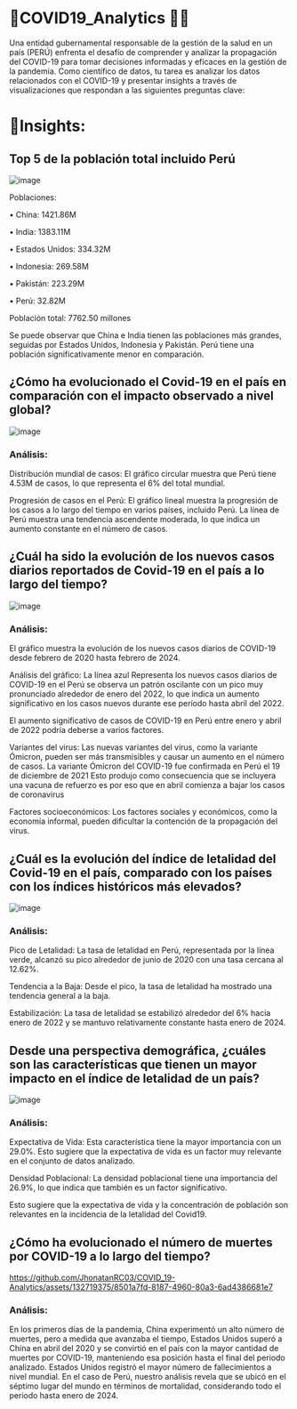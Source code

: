 # 📌COVID19_Analytics 🦠😷
Una entidad gubernamental responsable de la gestión de la salud en un país (PERÚ) enfrenta el desafío de comprender y analizar la propagación del COVID-19 para tomar decisiones informadas y eficaces en la gestión de la pandemia. Como científico de datos, tu tarea es analizar los datos relacionados con el COVID-19 y presentar insights a través de visualizaciones que respondan a las siguientes preguntas clave:
# 📌Insights:
##	Top 5 de la población total incluido Perú

![image](https://github.com/JhonatanRC03/COVID_19-Analytics/assets/132719375/86271772-7c23-4d79-bdd1-47b36d9a2b95)

Poblaciones:

•		China: 1421.86M

•	India: 1383.11M

•		Estados Unidos: 334.32M

•	Indonesia: 269.58M

•		Pakistán: 223.29M

•		Perú: 32.82M

Población total: 7762.50 millones

Se puede observar que China e India tienen las poblaciones más grandes, seguidas por Estados Unidos, Indonesia y Pakistán. Perú tiene una población significativamente menor en comparación.

## ¿Cómo ha evolucionado el Covid-19 en el país en comparación con el impacto observado a nivel global?

![image](https://github.com/JhonatanRC03/COVID_19-Analytics/assets/132719375/348abf9c-1546-4935-9fef-85462023397c)

### Análisis:

Distribución mundial de casos: El gráfico circular muestra que Perú tiene 4.53M de casos, lo que representa el 6% del total mundial.

Progresión de casos en el Perú: El gráfico lineal muestra la progresión de los casos a lo largo del tiempo en varios países, incluido Perú. La línea de Perú muestra una tendencia ascendente moderada, lo que indica un aumento constante en el número de casos.

## ¿Cuál ha sido la evolución de los nuevos casos diarios reportados de Covid-19 en el país a lo largo del tiempo?

![image](https://github.com/JhonatanRC03/COVID_19-Analytics/assets/132719375/82af7941-0cf6-4c8b-b5d9-91f8e6f920d0)

### Análisis:

El gráfico muestra la evolución de los nuevos casos diarios de COVID-19 desde febrero de 2020 hasta febrero de 2024.

Análisis del gráfico: La línea azul Representa los nuevos casos diarios de COVID-19 en el Perú se observa un patrón oscilante con un pico muy pronunciado alrededor de enero del 2022, lo que indica un aumento significativo en los casos nuevos durante ese período hasta abril del 2022.

El aumento significativo de casos de COVID-19 en Perú entre enero y abril de 2022 podría deberse a varios factores. 

Variantes del virus: Las nuevas variantes del virus, como la variante Ómicron, pueden ser más transmisibles y causar un aumento en el número de casos.
La variante Ómicron del COVID-19 fue confirmada en Perú el 19 de diciembre de 2021
Esto produjo como consecuencia que se incluyera una vacuna de refuerzo es por eso que en abril comienza a bajar los casos de coronavirus

Factores socioeconómicos: Los factores sociales y económicos, como la economía informal, pueden dificultar la contención de la propagación del virus.

## ¿Cuál es la evolución del índice de letalidad del Covid-19 en el país, comparado con los países con los índices históricos más elevados?

![image](https://github.com/JhonatanRC03/COVID_19-Analytics/assets/132719375/33c8b2f3-c6c6-4311-af1f-4c2e711de2b5)

### Análisis:

Pico de Letalidad: La tasa de letalidad en Perú, representada por la línea verde, alcanzó su pico alrededor de junio de 2020 con una tasa cercana al 12.62%.

Tendencia a la Baja: Desde el pico, la tasa de letalidad ha mostrado una tendencia general a la baja.

Estabilización: La tasa de letalidad se estabilizó alrededor del 6% hacia enero de 2022 y se mantuvo relativamente constante hasta enero de 2024.

##	Desde una perspectiva demográfica, ¿cuáles son las características que tienen un mayor impacto en el índice de letalidad de un país?

![image](https://github.com/JhonatanRC03/COVID_19-Analytics/assets/132719375/475f6782-ba09-4b7e-ba55-1b4d6bd410b7)

### Análisis: 

Expectativa de Vida: Esta característica tiene la mayor importancia con un 29.0%. Esto sugiere que la expectativa de vida es un factor muy relevante en el conjunto de datos analizado.

Densidad Poblacional: La densidad poblacional tiene una importancia del 26.9%, lo que indica que también es un factor significativo.

Esto sugiere que la expectativa de vida y la concentración de población son relevantes en la incidencia de la letalidad del Covid19.

## ¿Cómo ha evolucionado el número de muertes por COVID-19 a lo largo del tiempo?



https://github.com/JhonatanRC03/COVID_19-Analytics/assets/132719375/8501a7fd-8187-4960-80a3-6ad4386681e7


### Análisis:

En los primeros días de la pandemia, China experimentó un alto número de muertes, pero a medida que avanzaba el tiempo, Estados Unidos superó a China en abril del 2020 y se convirtió en el país con la mayor cantidad de muertes por COVID-19, manteniendo esa posición hasta el final del periodo analizado. Estados Unidos registró el mayor número de fallecimientos a nivel mundial. En el caso de Perú, nuestro análisis revela que se ubicó en el séptimo lugar del mundo en términos de mortalidad, considerando todo el periodo hasta enero de 2024.
